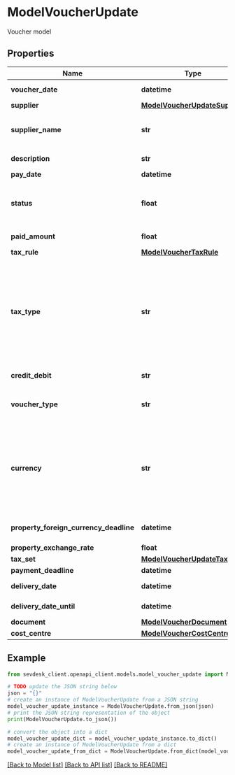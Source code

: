 # ModelVoucherUpdate

Voucher model

## Properties

Name | Type | Description | Notes
------------ | ------------- | ------------- | -------------
**voucher_date** | **datetime** | Needs to be provided as timestamp or dd.mm.yyyy | [optional] 
**supplier** | [**ModelVoucherUpdateSupplier**](ModelVoucherUpdateSupplier.md) |  | [optional] 
**supplier_name** | **str** | The supplier name.&lt;br&gt;       The value you provide here will determine what supplier name is shown for the voucher in case you did not provide a supplier. | [optional] 
**description** | **str** | The description of the voucher. Essentially the voucher number. | [optional] 
**pay_date** | **datetime** | Needs to be timestamp or dd.mm.yyyy | [optional] 
**status** | **float** | &lt;b&gt;Not supported in sevdesk-Update 2.0.&lt;/b&gt;&lt;br&gt;&lt;br&gt;    Please have a look in &lt;a href&#x3D;&#39;#tag/Voucher/Types-and-status-of-vouchers&#39;&gt;status of vouchers&lt;/a&gt;    to see what the different status codes mean | [optional] 
**paid_amount** | **float** | Amount which has already been paid for this voucher by the customer | [optional] [readonly] 
**tax_rule** | [**ModelVoucherTaxRule**](ModelVoucherTaxRule.md) |  | [optional] 
**tax_type** | **str** | **Use this in sevdesk-Update 1.0 (instead of taxRule).**  Tax type of the voucher. There are four tax types: 1. default - Umsatzsteuer ausweisen 2. eu - Steuerfreie innergemeinschaftliche Lieferung (Europäische Union) 3. noteu - Steuerschuldnerschaft des Leistungsempfängers (außerhalb EU, z. B. Schweiz) 4. custom - Using custom tax set 5. ss - Not subject to VAT according to §19 1 UStG Tax rates are heavily connected to the tax type used. | [optional] 
**credit_debit** | **str** | Defines if your voucher is a credit (C) or debit (D) | [optional] 
**voucher_type** | **str** | Type of the voucher. For more information on the different types, check   &lt;a href&#x3D;&#39;#tag/Voucher/Types-and-status-of-vouchers&#39;&gt;this&lt;/a&gt;   | [optional] 
**currency** | **str** | specifies which currency the voucher should have. Attention: If the currency differs from the default currency stored in the account, then either the \&quot;propertyForeignCurrencyDeadline\&quot; or \&quot;propertyExchangeRate\&quot; parameter must be specified. If both parameters are specified, then the \&quot;propertyForeignCurrencyDeadline\&quot; parameter is preferred | [optional] 
**property_foreign_currency_deadline** | **datetime** | Defines the exchange rate day and and then the exchange rate is set from sevdesk. Needs to be provided as timestamp or dd.mm.yyyy | [optional] 
**property_exchange_rate** | **float** | Defines the exchange rate | [optional] 
**tax_set** | [**ModelVoucherUpdateTaxSet**](ModelVoucherUpdateTaxSet.md) |  | [optional] 
**payment_deadline** | **datetime** | Payment deadline of the voucher. | [optional] 
**delivery_date** | **datetime** | Needs to be provided as timestamp or dd.mm.yyyy | [optional] 
**delivery_date_until** | **datetime** | Needs to be provided as timestamp or dd.mm.yyyy | [optional] 
**document** | [**ModelVoucherDocument**](ModelVoucherDocument.md) |  | [optional] 
**cost_centre** | [**ModelVoucherCostCentre**](ModelVoucherCostCentre.md) |  | [optional] 

## Example

```python
from sevdesk_client.openapi_client.models.model_voucher_update import ModelVoucherUpdate

# TODO update the JSON string below
json = "{}"
# create an instance of ModelVoucherUpdate from a JSON string
model_voucher_update_instance = ModelVoucherUpdate.from_json(json)
# print the JSON string representation of the object
print(ModelVoucherUpdate.to_json())

# convert the object into a dict
model_voucher_update_dict = model_voucher_update_instance.to_dict()
# create an instance of ModelVoucherUpdate from a dict
model_voucher_update_from_dict = ModelVoucherUpdate.from_dict(model_voucher_update_dict)
```
[[Back to Model list]](../README.md#documentation-for-models) [[Back to API list]](../README.md#documentation-for-api-endpoints) [[Back to README]](../README.md)


